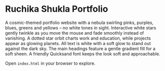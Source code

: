 # Ruchika Shukla Portfolio

A cosmic-themed portfolio website with a nebula swirling pinks, purples, blues, greens and yellows – no white tones in sight. Interactive white stars gently twinkle as you move the mouse and fade smoothly instead of vanishing. A dotted star orbit charts work and education, while projects appear as glowing planets. All text is white with a soft glow to stand out against the dark sky. The main headings feature a gentle gradient fill for a soft sheen. A friendly Quicksand font keeps the look soft and approachable.


Open `index.html` in your browser to explore.
